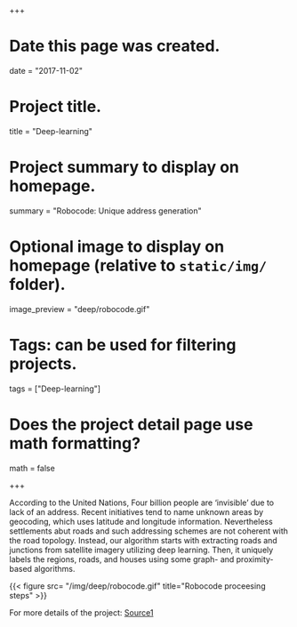 +++
# Date this page was created.
date = "2017-11-02"

# Project title.
title = "Deep-learning"

# Project summary to display on homepage.
summary = "Robocode: Unique address generation"

# Optional image to display on homepage (relative to `static/img/` folder).
image_preview = "deep/robocode.gif"

# Tags: can be used for filtering projects.
tags = ["Deep-learning"]

# Does the project detail page use math formatting?
math = false

+++

According to the United Nations, Four billion people are ‘invisible’ due to lack of an address. Recent initiatives tend to name unknown areas by geocoding, which uses latitude and longitude information. Nevertheless settlements abut roads and such addressing schemes are not coherent with the road topology. Instead, our algorithm starts with extracting roads and junctions from satellite imagery utilizing deep learning. Then, it uniquely labels the regions, roads, and houses using some graph- and proximity-based algorithms.

{{< figure src= "/img/deep/robocode.gif" title="Robocode proceesing steps" >}}

For more details of the project: [Source1](https://github.com/facebookresearch/street-addresses)

